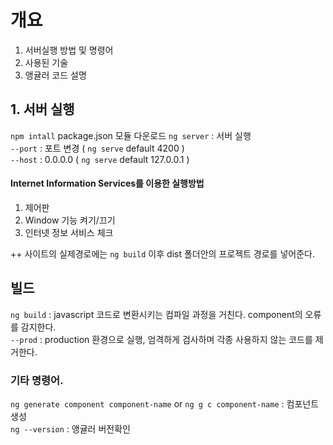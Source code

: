 # 개요
1. 서버실행 방법 및 명령어
2. 사용된 기술
3. 앵귤러 코드 설명
  
## 1. 서버 실행  
`npm intall`  package.json 모듈 다운로드
`ng server` : 서버 실행  
`--port` : 포트 변경  ( `ng serve` default 4200 )  
`--host` : 0.0.0.0 ( `ng serve` default 127.0.0.1 )

#### Internet Information Services를 이용한 실행방법
1. 제어판  
2. Window 기능 켜기/끄기
3. 인터넷 정보 서비스 체크

++ 사이트의 실제경로에는 `ng build` 이후 dist 폴더안의 프로젝트 경로를 넣어준다.

## 빌드
`ng build` : javascript 코드로 변환시키는 컴파일 과정을 거친다. component의 오류를 감지한다.  
`--prod` : production 환경으로 실행, 엄격하게 검사하며 각종 사용하지 않는 코드를 제거한다. 


### 기타 명령어.
`ng generate component component-name` or `ng g c component-name` : 컴포넌트 생성  
`ng --version` : 앵귤러 버전확인

## 
